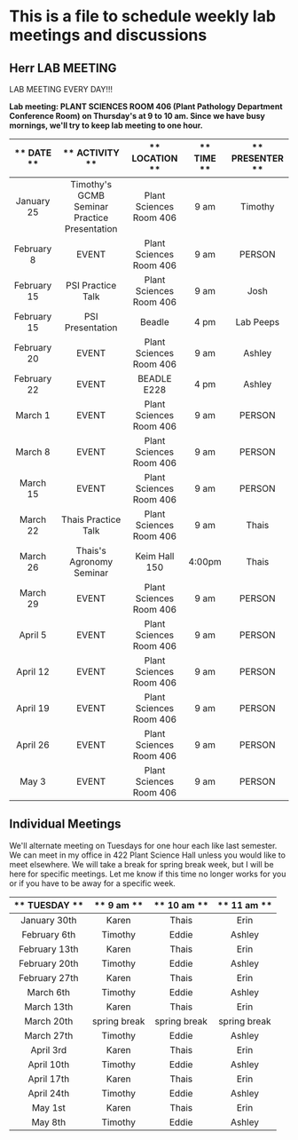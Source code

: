 # This is a file to schedule weekly lab meetings and discussions

## Herr LAB MEETING

LAB MEETING EVERY DAY!!!

__Lab meeting: PLANT SCIENCES ROOM 406 (Plant Pathology Department Conference Room) on Thursday's at 9 to 10 am. Since we have busy mornings, we'll try to keep lab meeting to one hour.__

** DATE **|** ACTIVITY **|** LOCATION **|** TIME **|** PRESENTER **
:-----:|:-----:|:-----:|:-----:|:-----:
January 25 | Timothy's GCMB Seminar Practice Presentation | Plant Sciences Room 406 | 9 am | Timothy
February 8 | EVENT | Plant Sciences Room 406 | 9 am | PERSON
February 15 | PSI Practice Talk | Plant Sciences Room 406 | 9 am | Josh
February 15 | PSI Presentation | Beadle | 4 pm | Lab Peeps
February 20 | EVENT | Plant Sciences Room 406 | 9 am | Ashley
February 22 | EVENT | BEADLE E228 | 4 pm | Ashley
March 1 | EVENT | Plant Sciences Room 406 | 9 am | PERSON
March 8 | EVENT | Plant Sciences Room 406 | 9 am | PERSON
March 15 | EVENT | Plant Sciences Room 406 | 9 am | PERSON
March 22 | Thais Practice Talk | Plant Sciences Room 406 | 9 am | Thais
March 26 | Thais's Agronomy Seminar | Keim Hall 150 | 4:00pm | Thais
March 29 | EVENT | Plant Sciences Room 406 | 9 am | PERSON
April 5 | EVENT | Plant Sciences Room 406 | 9 am | PERSON
April 12 | EVENT | Plant Sciences Room 406 | 9 am | PERSON
April 19 | EVENT | Plant Sciences Room 406 | 9 am | PERSON
April 26 | EVENT | Plant Sciences Room 406 | 9 am | PERSON
May 3 | EVENT | Plant Sciences Room 406 | 9 am | PERSON

## __Individual Meetings__

We'll alternate meeting on Tuesdays for one hour each like last semester. We can meet in my office in 422 Plant Science Hall unless you would like to meet elsewhere. We will take a break for spring break week, but I will be here for specific meetings. Let me know if this time no longer works for you or if you have to be away for a specific week.

** TUESDAY **|** 9 am **|** 10 am **|** 11 am **
:-----:|:-----:|:-----:|:-----:
January 30th | Karen | Thais | Erin
February 6th | Timothy | Eddie | Ashley
February 13th | Karen | Thais | Erin
February 20th | Timothy | Eddie | Ashley
February 27th | Karen | Thais | Erin
March 6th | Timothy | Eddie | Ashley
March 13th | Karen | Thais | Erin
March 20th | spring break | spring break | spring break
March 27th | Timothy | Eddie | Ashley
April 3rd | Karen | Thais | Erin
April 10th | Timothy | Eddie | Ashley
April 17th | Karen | Thais | Erin
April 24th | Timothy | Eddie | Ashley
May 1st | Karen | Thais | Erin
May 8th | Timothy | Eddie | Ashley
